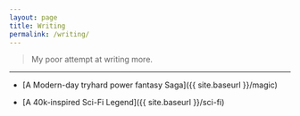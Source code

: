 ```yaml
---
layout: page
title: Writing
permalink: /writing/
---
```


> My poor attempt at writing more.

---

- [A Modern-day tryhard power fantasy Saga]({{ site.baseurl }}/magic)

- [A 40k-inspired Sci-Fi Legend]({{ site.baseurl }}/sci-fi)